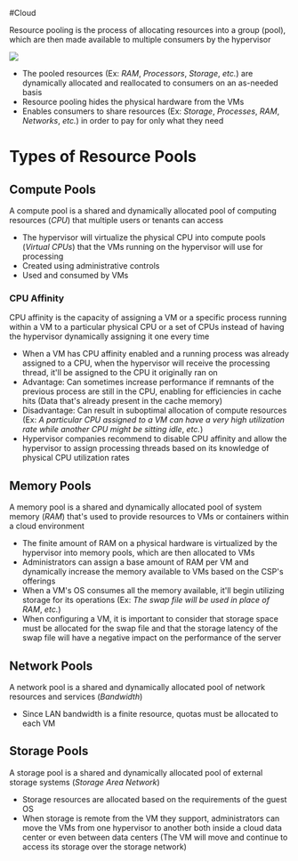#Cloud 

Resource pooling is the process of allocating resources into a group (pool), which are then made available to multiple consumers by the hypervisor

![](https://github.com/JonmarCorpuz/SecondBrain/blob/main/Assets/Screenshot%202024-01-15%20155723.png)

* The pooled resources (Ex: *RAM*, *Processors*, *Storage*, *etc.*) are dynamically allocated and reallocated to consumers on an as-needed basis
* Resource pooling hides the physical hardware from the VMs 
* Enables consumers to share resources (Ex: *Storage*, *Processes*, *RAM*, *Networks*, *etc.*) in order to pay for only what they need

# Types of Resource Pools

## Compute Pools

A compute pool is a shared and dynamically allocated pool of computing resources (*CPU*) that multiple users or tenants can access 

* The hypervisor will virtualize the physical CPU into compute pools (*Virtual CPUs*) that the VMs running on the hypervisor will use for processing 
* Created using administrative controls
* Used and consumed by VMs

### CPU Affinity 

CPU affinity is the capacity of assigning a VM or a specific process running within a VM to a particular physical CPU or a set of CPUs instead of having the hypervisor dynamically assigning it one every time

* When a VM has CPU affinity enabled and a running process was already assigned to a CPU, when the hypervisor will receive the processing thread, it'll be assigned to the CPU it originally ran on
* Advantage: Can sometimes increase performance if remnants of the previous process are still in the CPU, enabling for efficiencies in cache hits (Data that's already present in the cache memory)
* Disadvantage: Can result in suboptimal allocation of compute resources (Ex: *A particular CPU assigned to a VM can have a very high utilization rate while another CPU might be sitting idle*, *etc.*)
* Hypervisor companies recommend to disable CPU affinity and allow the hypervisor to assign processing threads based on its knowledge of physical CPU utilization rates

## Memory Pools

A memory pool is a shared and dynamically allocated pool of system memory (*RAM*) that's used to provide resources to VMs or containers within a cloud environment

* The finite amount of RAM on a physical hardware is virtualized by the hypervisor into memory pools, which are then allocated to VMs
* Administrators can assign a base amount of RAM per VM and dynamically increase the memory available to VMs based on the CSP's offerings
* When a VM's OS consumes all the memory available, it'll begin utilizing storage for its operations (Ex: *The swap file will be used in place of RAM*, *etc.*)
* When configuring a VM, it is important to consider that storage space must be allocated for the swap file and that the storage latency of the swap file will have a negative impact on the performance of the server

## Network Pools

A network pool is a shared and dynamically allocated pool of network resources and services (*Bandwidth*)

* Since LAN bandwidth is a finite resource, quotas must be allocated to each VM

## Storage Pools

A storage pool is a shared and dynamically allocated pool of external storage systems (*Storage Area Network*)

* Storage resources are allocated based on the requirements of the guest OS
* When storage is remote from the VM they support, administrators can move the VMs from one hypervisor to another both inside a cloud data center or even between data centers (The VM will move and continue to access its storage over the storage network)
